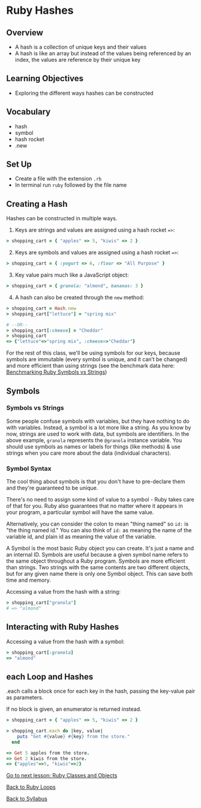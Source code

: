 # Ruby Hashes

## Overview
- A hash is a collection of unique keys and their values
- A hash is like an array but instead of the values being referenced by an index, the values are reference by their unique key

## Learning Objectives
- Exploring the different ways hashes can be constructed

## Vocabulary
- hash
- symbol
- hash rocket
- .new

## Set Up
- Create a file with the extension `.rb`
- In terminal run `ruby` followed by the file name

## Creating a Hash
Hashes can be constructed in multiple ways.

1. Keys are strings and values are assigned using a hash rocket `=>`:

```ruby
> shopping_cart = { "apples" => 5, "kiwis" => 2 }
```

2. Keys are symbols and values are assigned using a hash rocket `=>`:

```ruby
> shopping_cart = { :yogurt => 6, :flour => "All Purpose" }
```

3. Key value pairs much like a JavaScript object:

```ruby
> shopping_cart = { granola: "almond", bananas: 3 }
```

4. A hash can also be created through the `new` method:

```ruby
> shopping_cart = Hash.new
> shopping_cart["lettuce"] = "spring mix"

# --OR--
> shopping_cart[:cheese] = "Cheddar"
> shopping_cart
=> {"lettuce"=>"spring mix", :cheese=>"Cheddar"}
```


For the rest of this class, we'll be using symbols for our keys, because symbols are immutable (every symbol is unique, and it can’t be changed) and more efficient than using strings (see the benchmark data here: [Benchmarking Ruby Symbols vs Strings](https://gist.github.com/matugm/410f46ca87455b2701faa9a88edee8df))

## Symbols

### Symbols vs Strings
Some people confuse symbols with variables, but they have nothing to do with variables. Instead, a symbol is a lot more like a string. As you know by now, strings are used to work with data, but symbols are identifiers. In the above example, `granola` represents the `@granola` instance variable. You should use symbols as names or labels for things (like methods) & use strings when you care more about the data (individual characters).

### Symbol Syntax
The cool thing about symbols is that you don't have to pre-declare them and they're guaranteed to be unique.

There's no need to assign some kind of value to a symbol - Ruby takes care of that for you. Ruby also guarantees that no matter where it appears in your program, a particular symbol will have the same value.

Alternatively, you can consider the colon to mean "thing named" so `id:` is "the thing named id." You can also think of `id:` as meaning the name of the variable id, and plain id as meaning the value of the variable.

A Symbol is the most basic Ruby object you can create. It's just a name and an internal ID. Symbols are useful because a given symbol name refers to the same object throughout a Ruby program. Symbols are more efficient than strings. Two strings with the same contents are two different objects, but for any given name there is only one Symbol object. This can save both time and memory.


Accessing a value from the hash with a string:

```ruby
> shopping_cart["granola"]
# => "almond"
```

## Interacting with Ruby Hashes
Accessing a value from the hash with a symbol:

```ruby
> shopping_cart[:granola]
=> "almond"
```

## each Loop and Hashes

.each calls a block once for each key in the hash, passing the key-value pair as parameters.

If no block is given, an enumerator is returned instead.

```ruby
> shopping_cart = { "apples" => 5, "kiwis" => 2 }

> shopping_cart.each do |key, value|
    puts "Get #{value} #{key} from the store."
  end

=> Get 5 apples from the store.
=> Get 2 kiwis from the store.
=> {"apples"=>5, "kiwis"=>2}
```

[Go to next lesson: Ruby Classes and Objects](./classes_objects.md)

[Back to Ruby Loops](./loops.md)

[Back to Syllabus](../README.md)
